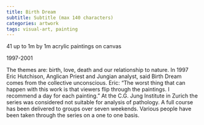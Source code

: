 ```yaml
---
title: Birth Dream
subtitle: Subtitle (max 140 characters)
categories: artwork
tags: visual-art, painting
---
```


41 up to 1m by 1m acrylic paintings on canvas

1997-2001

The themes are: birth, love, death and our relationship to nature. In 1997 Eric Hutchison, Anglican Priest and Jungian analyst, said Birth Dream comes from the collective unconscious. Eric: “The worst thing that can happen with this work is that viewers flip through the paintings. I recommend a day for each painting.” At the C.G. Jung Institute in Zurich the series was considered not suitable for analysis of pathology. A full course has been delivered to groups over seven weekends. Various people have been taken through the series on a one to one basis.
